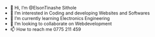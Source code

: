 - 👋 Hi, I’m @ElsonTinashe Sithole
- 👀 I’m interested in Coding and developing Websites and Softwares
- 🌱 I’m currently learning Electronics Engineering
- 💞️ I’m looking to collaborate on Webdevelopment
- 📫 How to reach me 0775 211 459

<!---
ElsonTinashe/ElsonTinashe is a ✨ special ✨ repository because its `README.md` (this file) appears on your GitHub profile.
You can click the Preview link to take a look at your changes.
--->
